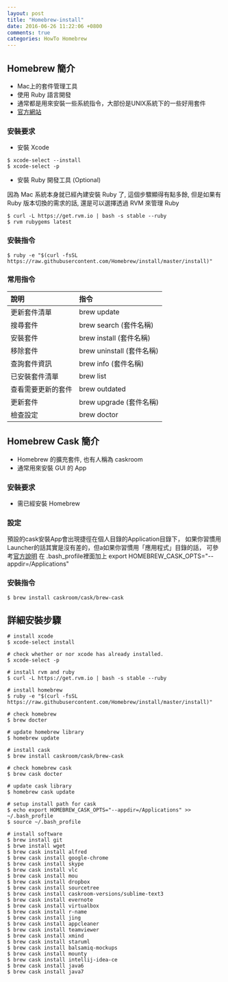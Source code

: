 ```yaml
---
layout: post
title: "Homebrew-install"
date: 2016-06-26 11:22:06 +0800
comments: true
categories: HowTo Homebrew
---
```


## Homebrew 簡介 
- Mac上的套件管理工具
- 使用 Ruby 語言開發
- 通常都是用來安裝一些系統指令，大部份是UNIX系統下的一些好用套件
- [官方網站][homebrewWebsite]

### 安裝要求
- 安裝 Xcode

```		
$ xcode-select --install	
$ xcode-select -p
```
		
- 安裝 Ruby 開發工具 (Optional)

因為 Mac 系統本身就已經內建安裝 Ruby 了, 這個步驟顯得有點多餘, 但是如果有 Ruby 版本切換的需求的話, 還是可以選擇透過 RVM 來管理 Ruby

```
$ curl -L https://get.rvm.io | bash -s stable --ruby
$ rvm rubygems latest
```

### 安裝指令
```
$ ruby -e "$(curl -fsSL https://raw.githubusercontent.com/Homebrew/install/master/install)"
```

### 常用指令

| 說明 				| 指令 						|
| :-------   		| :----						|
| 更新套件清單		| brew update 				|
| 搜尋套件    		| brew search (套件名稱)   	|
| 安裝套件     		| brew install (套件名稱)   	|
| 移除套件			| brew uninstall (套件名稱)	|
| 查詢套件資訊		| brew info (套件名稱) 		|
| 已安裝套件清單		| brew list 				|
| 查看需要更新的套件 	| brew outdated 			|
| 更新套件			| brew upgrade (套件名稱) 	|
| 檢查設定			| brew doctor 				|


## Homebrew Cask 簡介 
- Homebrew 的擴充套件, 也有人稱為 caskroom
- 通常用來安裝 GUI 的 App

### 安裝要求
- 需已經安裝 Homebrew

### 設定
 預設的cask安裝App會出現捷徑在個人目錄的Application目錄下，
如果你習慣用Launcher的話其實是沒有差的，但a如果你習慣用「應用程式」目錄的話，
可參考[官方說明][caskWebsite] 在 .bash_profile裡面加上
export HOMEBREW_CASK_OPTS="--appdir=/Applications"	

### 安裝指令
```
$ brew install caskroom/cask/brew-cask
```

## 詳細安裝步驟

```
# install xcode
$ xcode-select install
	
# check whether or nor xcode has already installed.
$ xcode-select -p

# install rvm and ruby 
$ curl -L https://get.rvm.io | bash -s stable --ruby
	
# install homebrew
$ ruby -e "$(curl -fsSL https://raw.githubusercontent.com/Homebrew/install/master/install)"
	
# check homebrew
$ brew docter

# update homebrew library
$ homebrew update
	
# install cask
$ brew install caskroom/cask/brew-cask

# check homebrew cask
$ brew cask docter
	
# update cask library
$ homebrew cask update

# setup install path for cask
$ echo export HOMEBREW_CASK_OPTS="--appdir=/Applications" >> ~/.bash_profile
$ source ~/.bash_profile

# install software
$ brew install git
$ brwe install wget
$ brew cask install alfred
$ brew cask install google-chrome
$ brew cask install skype
$ brew cask install vlc
$ brew cask install mou
$ brew cask install dropbox
$ brew cask install sourcetree
$ brew cask install caskroom-versions/sublime-text3
$ brew cask install evernote
$ brew cask install virtualbox
$ brew cask install r-name
$ brew cask install jing
$ brew cask install appcleaner
$ brew cask install teamviewer
$ brew cask install xmind
$ brew cask install staruml
$ brew cask install balsamiq-mockups
$ brew cask install mounty
$ brew cask install intellij-idea-ce
$ brew cask install java6
$ brew cask install java7 
```

[homebrewWebsite]: http://brew.sh/index_zh-tw.html
[caskWebsite]: https://github.com/caskroom/homebrew-cask/blob/master/USAGE.md